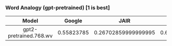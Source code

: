 ### Word Analogy (gpt-pretrained) [1 is best]
|Model|Google|JAIR|MSR|SAT|SemEval17|
|:--:|:--:|:--:|:--:|:--:|:--:|
|gpt2-pretrained.768.wv|0.55823785|0.26702859999999995|0.63507956|0.25784197|0.27387014|

